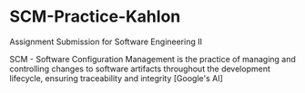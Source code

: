 # SCM-Practice-Kahlon
Assignment Submission for Software Engineering II

SCM - Software Configuration Management is the practice of managing and controlling changes to software artifacts throughout the development lifecycle, ensuring traceability and integrity [Google's AI]
